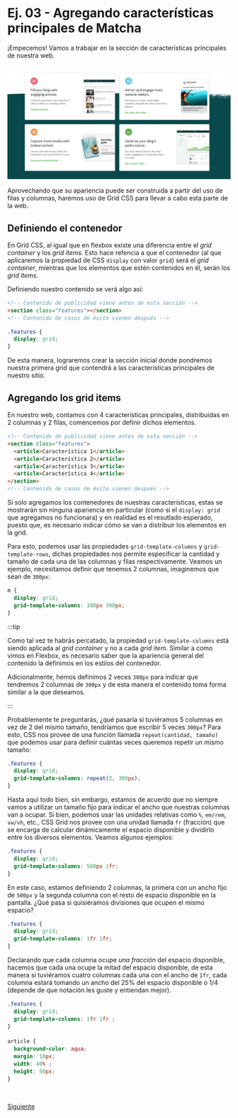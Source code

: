 # Ej. 03 - Agregando características principales de Matcha

¡Empecemos! Vamos a trabajar en la sección de características principales de
nuestra web.

![Características principales](../assets/features.png)

Aprovechando que su apariencia puede ser construida a partir del uso de filas y
columnas, haremos uso de Grid CSS para llevar a cabo esta parte de la web.

## Definiendo el contenedor

En Grid CSS, al igual que en flexbox existe una diferencia entre el _grid container_
y los _grid items_. Esto hace refencia a que el contenedor (al que aplicaremos
la propiedad de CSS `display` con valor `grid`) será el _grid container_,
mientras que los elementos que estén contenidos en él, serán los _grid items_.

Definiendo nuestro contenido se verá algo así:

```html
<!-- Contenido de publicidad viene antes de esta sección -->
<section class="features"></section>
<!-- Contenido de casos de éxito vienen después -->
```

```css
.features {
  display: grid;
}
```

De esta manera, lograremos crear la sección inicial donde pondremos nuestra
primera grid que contendrá a las características principales de nuestro sitio.

## Agregando los grid items

En nuestro web, contamos con 4 características principales, distribuidas en 2
columnas y 2 filas, comencemos por definir dichos elementos.

```html
<!-- Contenido de publicidad viene antes de esta sección -->
<section class="features">
  <article>Característica 1</article>
  <article>Característica 2</article>
  <article>Característica 3</article>
  <article>Característica 4</article>
</section>
<!-- Contenido de casos de éxito vienen después -->
```

Si solo agregamos los contenedores de nuestras características, estas se
mostrarán sin ninguna apariencia en particular (como si el `display: grid` que
agregamos no funcionara) y en realidad es el resutlado esperado, puesto que,
es necesario indicar cómo se van a distribuir los elementos en la grid.

Para esto, podemos usar las propiedades `grid-template-columns` y `grid-template-rows`,
dichas propiedades nos permite especificar la cantidad y tamaño de cada una de
las columnas y filas respectivamente. Veamos un ejemplo, necesitamos definir que
tenemos 2 columnas, imaginemos que sean de `300px`:

```css
m {
  display: grid;
  grid-template-columns: 300px 300px;
}
```

:::tip

Como tal vez te habrás percatado, la propiedad `grid-template-columns` está
siendo aplicada al _grid container_ y no a cada _grid item_. Similar a como
vimos en Flexbox, es necesario saber que la apariencia general del contenido la
definimos en los estilos del contenedor.

Adicionalmente, hemos definimos 2 veces `300px` para indicar que tendremos 2
columnas de `300px` y de esta manera el contenido toma forma similar a la que
deseamos.

:::

Probablemente te preguntarás, ¿qué pasaría si tuviéramos 5 columnas en vez de 2
del mismo tamaño, tendríamos que escribir 5 veces `300px`? Para esto, CSS nos
provee de una función llamada `repeat(cantidad, tamaño)` que podemos usar para
definir cuántas veces queremos repetir un mismo tamaño:

```css
.features {
  display: grid;
  grid-template-columns: repeat(2, 300px);
}
```

Hasta aquí todo bien, sin embargo, estamos de acuerdo que no siempre vamos a
utilizar un tamaño fijo para indicar el ancho que nuestras columnas van a ocupar.
Si bien, podemos usar las unidades relativas como `%`, `em/rem`, `vw/vh`, etc.,
CSS Grid nos provee con una unidad llamada `fr` (fracción) que se encarga de
calcular dinámicamente el espacio disponible y dividirlo entre los diversos
elementos. Veamos algunos ejemplos:

```css
.features {
  display: grid;
  grid-template-columns: 500px 1fr;
}
```

En este caso, estamos definiendo 2 columnas, la primera con un ancho fijo de
`500px` y la segunda columna con el resto de espacio disponible en la pantalla.
¿Qué pasa si quisiéramos divisiones que ocupen el mismo espacio?

```css
.features {
  display: grid;
  grid-template-columns: 1fr 1fr;
}
```

Declarando que cada columna ocupe _una fracción_ del espacio disponible, hacemos
que cada una ocupe la mitad del espacio disponible, de esta manera si tuviéramos
cuatro columnas cada una con el ancho de `1fr`, cada columna estará tomando un
ancho del 25% del espacio disponible o 1/4 (depende de que notación les guste y
entiendan mejor).

```css
.features {
  display: grid;
  grid-template-columns: 1fr 1fr ;
}

article {
  background-color: aqua;
  margin: 10px;
  width: 40% ;
  height: 50px;
}
```

<br/>

[Siguiente](../reto-03)